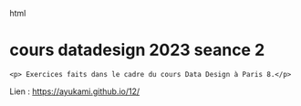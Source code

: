 html <html lang="en">
<head>
    <meta charset="UTF-8">
    <meta name="viewport" content="width=device-width, initial-scale=1.0">
    <title>Document</title>
</head>
<body>
    <h1> cours datadesign 2023 seance 2</h1>

    <p> Exercices faits dans le cadre du cours Data Design à Paris 8.</p>
Lien : https://ayukami.github.io/12/
    
</body>
</html>
